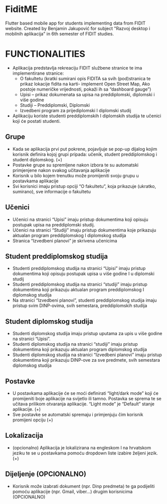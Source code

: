 # FiditME
Flutter based mobile app for students implementing data from FIDIT website. Created by Benjamin Jakupović for subject "Razvoj desktop i mobilnih aplikacija" in 6th semester of FIDIT studies.

# FUNCTIONALITIES

*	Aplikacija predstavlja rekreaciju FIDIT službene stranice te ima implementirane stranice:
    - O fakultetu (kratki sumirani opis FIDITA sa svih (pod)stranica te prikaz lokacije fidita na karti- implement Open Street Map, Ako postoje numeričke vrijednosti, pokaži ih sa “dashboard gauge”)
    - Upisi – prikaz dokumenata sa upisa na preddiplomski, diplomski i više godine
    - Studiji – Preddiplomski, Diplomski
    - Izvedbeni program za prijediplomski I diplomski studij
*	Aplikaciju koriste studenti preddiplomskih I diplomskih studija te učenici koji će postati studenti.

## Grupe
*	Kada se aplikacija prvi put pokrene, pojavljuje se pop-up dijalog kojim korisnik definira kojoj grupi pripada: učenik, student preddiplomskog i student diplomskog. (+)
*	Postavke grupe su spremljene nakon izbora te su automatski primjenjene nakon svakog učitavanja aplikacije
*	Korisnik u bilo kojem trenutku može promijeniti svoju grupu u postavkama aplikacije
*	Svi korisnici imaju pristup opciji “O fakultetu”, koja prikazuje (ukratko, sumirano), sve informacije o fakultetu
## Učenici 
*	Učenici na stranici “Upisi” imaju pristup dokumentima koji opisuju postupak upisa na preddiplomski studij.
*	Učenici na stranici “Studiji” imaju pristup dokumentima koje prikazuju aktualan program preddiplomskog I diplomskog studija
*	Stranica “Izvedbeni planovi” je skrivena učenicima

## Student preddiplomskog studija
*	Studenti preddiplomskog studija na stranici “Upisi” imaju pristup dokumentima koji opisuju postupak upisa u više godine I u diplomski studij
*	Studenti preddiplomskog studija na stranici “studiji” imaju pristup dokumentima koji prikazuju aktualan program preddiplomskog I diplomskog studija
*	Na stranici “Izvedbeni planovi”, studenti preddiplomskog  studija imaju pristup svim DINP-ovima, svih semestara, preddiplomskih studija  

## Student diplomskog studija
*	Studenti diplomskog studija imaju pristup uputama za upis u više godine na stranici “Upisi”.
*	Studenti diplomskog studija na stranici “studiji” imaju pristup dokumentima koji prikazuju aktualan program diplomskog studija
*	Studenti diplomskog studija na stranici “Izvedbeni planovi” imaju pristup dokumentima koji prikazuju DINP-ove za sve predmete, svih semestara diplomskog studija 

## Postavke
*	U postavkama aplikacije će se moći definirati “light/dark mode” koji će promijeniti boje aplikacije na svijetlo ili tamno. Postavka se sprema te se učitava prilikom otvaranja aplikacije. “Light mode” je “Default” stanje aplikacije. (+)
*	Sve postavke se automatski spremaju i primjenjuju čim korisnik promijeni opciju (+)

## Lokalizacija
*	(opcionalno) Aplikacija je lokalizirana na engleskom I na hrvatskom jeziku te se u postavkama pomoću dropdown liste izabire željeni jezik. (+)

## Dijeljenje (OPCIONALNO)
*   Korisnik može izabrati dokument (npr. Dinp predmeta) te ga podijeliti pomoću aplikacije (npr. Gmail, viber...) drugim korisnicima (OPCIONALNO)
